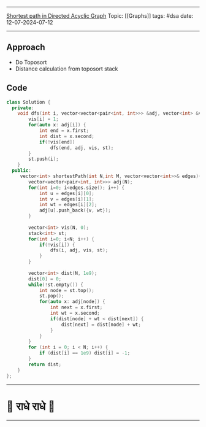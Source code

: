 
---
[Shortest path in Directed Acyclic Graph](https://www.geeksforgeeks.org/problems/shortest-path-in-undirected-graph/1)
Topic: [[Graphs]] 
tags: #dsa 
date: 12-07-2024-07-12

---
## Approach

- Do Toposort
- Distance calculation from toposort stack

## Code 

```cpp
class Solution {
  private:
    void dfs(int i, vector<vector<pair<int, int>>> &adj, vector<int> &vis, stack<int> &st) {
        vis[i] = 1;
        for(auto x: adj[i]) {
            int end = x.first;
            int dist = x.second;
            if(!vis[end])
                dfs(end, adj, vis, st);
        }
        st.push(i);
    }
  public:
     vector<int> shortestPath(int N,int M, vector<vector<int>>& edges){
        vector<vector<pair<int, int>>> adj(N);
        for(int i=0; i<edges.size(); i++) {
            int u = edges[i][0];
            int v = edges[i][1];
            int wt = edges[i][2];
            adj[u].push_back({v, wt});
        }
        
        vector<int> vis(N, 0);
        stack<int> st;
        for(int i=0; i<N; i++) {
            if(!vis[i]) {
                dfs(i, adj, vis, st);
            }
        }
        
        vector<int> dist(N, 1e9);
        dist[0] = 0;
        while(!st.empty()) {
            int node = st.top();
            st.pop();
            for(auto x: adj[node]) {
                int next = x.first;
                int wt = x.second;
                if(dist[node] + wt < dist[next]) {
                    dist[next] = dist[node] + wt;
                }
            }
        }
        for (int i = 0; i < N; i++) {
            if (dist[i] == 1e9) dist[i] = -1;
        }
        return dist;
    }
};
```

---
# 🦚 राधे राधे 🦚
---
